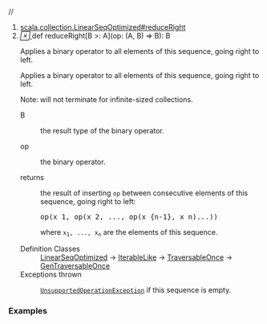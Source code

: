 //
<ol>
<li><a href="https://www.scala-lang.org/api/2.12.3/scala/collection/immutable/List.html#reduceRight[B>:A](op:(A,B)=>B):B">scala.collection.LinearSeqOptimized#reduceRight</a></li>
<li name="scala.collection.LinearSeqOptimized#reduceRight" visbl="pub" class="indented0 " data-isabs="false" fullcomment="yes" group="Ungrouped"> <a id="reduceRight[B>:A](op:(A,B)=>B):B"></a><a id="reduceRight[B>:A]((A,B)⇒B):B"></a> <span class="permalink"> <a href="../../../scala/collection/immutable/List.html#reduceRight[B>:A](op:(A,B)=>B):B" title="Permalink"> <i class="material-icons"></i> </a> </span> <span class="modifier_kind"> <span class="modifier"></span> <span class="kind">def</span> </span> <span class="symbol"> <span class="name">reduceRight</span><span class="tparams">[<span name="B">B &gt;: <span class="extype" name="scala.collection.immutable.List.A">A</span></span>]</span><span class="params">(<span name="op">op: (<span class="extype" name="scala.collection.immutable.List.A">A</span>, <span class="extype" name="scala.collection.LinearSeqOptimized.reduceRight.B">B</span>) ⇒ <span class="extype" name="scala.collection.LinearSeqOptimized.reduceRight.B">B</span></span>)</span><span class="result">: <span class="extype" name="scala.collection.LinearSeqOptimized.reduceRight.B">B</span></span> </span> <p class="shortcomment cmt">Applies a binary operator to all elements of this sequence, going right to left.</p>
 <div class="fullcomment">
  <div class="comment cmt">
   <p>Applies a binary operator to all elements of this sequence, going right to left.</p>
   <p> Note: will not terminate for infinite-sized collections.</p>
  </div>
  <dl class="paramcmts block">
   <dt class="tparam">
    B
   </dt>
   <dd class="cmt">
    <p>the result type of the binary operator.</p>
   </dd>
   <dt class="param">
    op
   </dt>
   <dd class="cmt">
    <p>the binary operator.</p>
   </dd>
   <dt>
    returns
   </dt>
   <dd class="cmt">
    <p>the result of inserting <code>op</code> between consecutive elements of this sequence, going right to left:</p>
    <pre>op(x_1, op(x_2, ..., op(x_{n-<span class="num">1</span>}, x_n)...))</pre>
    <p> where <code>x<sub>1</sub>, ..., x<sub>n</sub></code> are the elements of this sequence.</p>
   </dd>
  </dl>
  <dl class="attributes block"> 
   <dt>
    Definition Classes
   </dt>
   <dd>
    <a href="../LinearSeqOptimized.html" class="extype" name="scala.collection.LinearSeqOptimized">LinearSeqOptimized</a> → 
    <a href="../IterableLike.html" class="extype" name="scala.collection.IterableLike">IterableLike</a> → 
    <a href="../TraversableOnce.html" class="extype" name="scala.collection.TraversableOnce">TraversableOnce</a> → 
    <a href="../GenTraversableOnce.html" class="extype" name="scala.collection.GenTraversableOnce">GenTraversableOnce</a>
   </dd>
   <dt>
    Exceptions thrown
   </dt>
   <dd>
    <span class="cmt"><p><a href="../../index.html#UnsupportedOperationException=UnsupportedOperationException" class="extmbr" name="scala.UnsupportedOperationException"><code>UnsupportedOperationException</code></a> if this sequence is empty.</p></span>
   </dd>
  </dl>
 </div> </li>
        </ol>


### Examples



